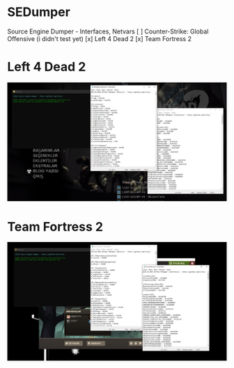 # SEDumper
 Source Engine Dumper - Interfaces, Netvars
 [ ] Counter-Strike: Global Offensive (i didn't test yet)
 [x] Left 4 Dead 2
 [x] Team Fortress 2

# Left 4 Dead 2
![alt text](https://github.com//Lufzys/SEDumper/blob/main/l4d2.PNG?raw=true)

# Team Fortress 2
![alt text](https://github.com//Lufzys/SEDumper/blob/main/tf2.PNG?raw=true)
